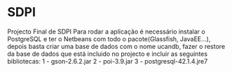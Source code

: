 # SDPI
Projecto Final de SDPI
Para rodar a aplicação é necessário instalar o PostgreSQL e ter o Netbeans com todo o pacote(Glassfish, JavaEE...), depois basta criar uma base de dados com o nome ucandb, fazer o restore da base de dados que está incluido no projecto e incluir as seguintes bibliotecas:
1 - gson-2.6.2.jar
2 - poi-3.9.jar
3 - postgresql-42.1.4.jre7
